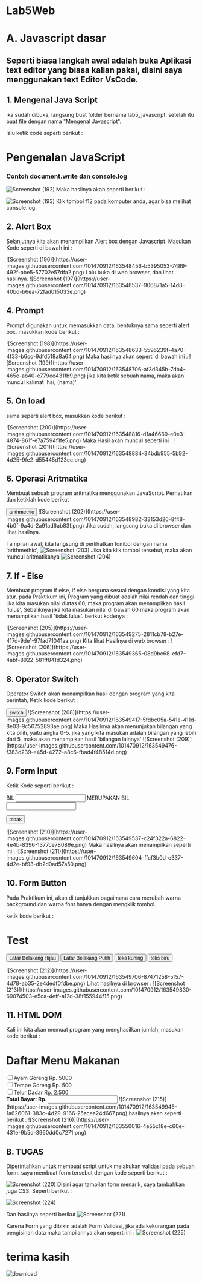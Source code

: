 # Lab5Web
# A. Javascript dasar

## Seperti biasa langkah awal adalah buka Aplikasi text editor yang biasa kalian pakai, disini saya menggunakan text Editor VsCode.

## 1. Mengenal Java Script

ika sudah dibuka, langsung buat folder bernama lab5_javascript. setelah itu buat file dengan nama "Mengenal Javascript".

lalu ketik code seperti berikut :

<!DOCTYPE html>
<html lang="en">
<head>
  <meta charset="UTF-8">
  <meta http-equiv="X-UA-Compatible" content="IE=edge">
  <meta name="viewport" content="width=device-width, initial-scale=1.0">
  <title>Mengenal JavaScript</title>
</head>
<body>
  <h1>Pengenalan JavaScript</h1>
  <h3>Contoh document.write dan console.log</h3>
  <script>
    document.write("Hello World")
    console.log("Hello world")
  </script>
</body>
</html>

![Screenshot (192)](https://user-images.githubusercontent.com/101470912/163547979-bd151647-7073-4c54-821f-31ff2acedda7.png)
Maka hasilnya akan seperti berikut :

![Screenshot (193)](https://user-images.githubusercontent.com/101470912/163548082-065c5af1-a4b2-46d6-b3a1-4db92e802823.png)
Klik tombol f12 pada komputer anda, agar bisa melihat console.log.


## 2. Alert Box
Selanjutnya kita akan menampilkan Alert box dengan Javascript. Masukan Kode seperti di bawah ini :

<!DOCTYPE html>
<html lang="en">
  <head>
    <meta charset="UTF-8" />
    <meta http-equiv="X-UA-Compatible" content="IE=edge" />
    <meta name="viewport" content="width=device-width, initial-scale=1.0" />
    <title>Alert Box</title>
  </head>
  <body>
    <script lang="javascript">
      
      window.alert("ini merupakan pesan untuk anda");
      
    </script>
  </body>
</html>
![Screenshot (194)](https://user-images.githubusercontent.com/101470912/163548262-26dc8e2a-9f8d-410e-922e-628163782aac.png)
Maka Hasilnya akan seperti ini :
![Screenshot (195)](https://user-images.githubusercontent.com/101470912/163548331-df54e0c5-0b16-45c8-baa8-4d7e0bafe0bb.png)


## 3. Method dalam objek
Disini kita akan mencoba memakasi javascript sebagai objek. Masukkan kode berikut :

<!DOCTYPE html>
<html lang="en">
<head>
  <meta charset="UTF-8">
  <meta http-equiv="X-UA-Compatible" content="IE=edge">
  <meta name="viewport" content="width=device-width, initial-scale=1.0">
  <title>Script JavaScript</title>
</head>
<body>
  Percobaan memakai javascript: <br>
  <script lang="javascript">
    
    document.write("Selamat Mencoba javascript<br>");
    document.write("Semoga Sukses !");
    
  </script>
</body>
</html>
![Screenshot (196)](https://user-images.githubusercontent.com/101470912/163548456-b5395053-7489-492f-abe5-57702e57dfa2.png)
Lalu buka di web browser, dan lihat hasilnya.
![Screenshot (197)](https://user-images.githubusercontent.com/101470912/163548537-906871a5-14d8-40bd-b6ea-72fad015033e.png)


## 4. Prompt
Prompt digunakan untuk memasukkan data, bentuknya sama seperti alert box. masukkan kode berikut :

<!DOCTYPE html>
<html lang="en">
<head>
  <meta charset="UTF-8">
  <meta http-equiv="X-UA-Compatible" content="IE=edge">
  <meta name="viewport" content="width=device-width, initial-scale=1.0">
  <title>Pemasukan Data</title>
</head>
<body>
  <script lang="javascript">
    var nama=prompt("siapa nama Anda?","Masukkan nama anda");
    document.write("hai, "+ nama );
  </script>
</body>
</html>
![Screenshot (198)](https://user-images.githubusercontent.com/101470912/163548633-5596239f-4a70-4f33-b6cc-9dfd518a8a64.png)
Maka hasilnya akan seperti di bawah ini :
![Screenshot (199)](https://user-images.githubusercontent.com/101470912/163548706-af3d345b-7db4-465e-ab40-e779ee431fb9.png)
jika kita ketik sebuah nama, maka akan muncul kalimat 'hai, (nama)'


## 5. On load
sama seperti alert box, masukkan kode berikut :

<!DOCTYPE html>
<html lang="en">
  <head>
    <title>Contoh program javascript</title>
    <script lang="javascript">
      function pesan() {
        alert ("memanggil javascript lewat body onload")
      }
    </script>
  </head>
  <body onload="pesan()">
  </body>
</html>
![Screenshot (200)](https://user-images.githubusercontent.com/101470912/163548816-d1a46669-e0e3-4874-861f-e7a7594f1fe5.png)
Maka Hasil akan muncul seperti ini :
![Screenshot (201)](https://user-images.githubusercontent.com/101470912/163548884-34bdb955-5b92-4d25-9fe2-d55445d123ec.png)

## 6. Operasi Aritmatika
Membuat sebuah program aritmatika menggunakan JavaScript. Perhatikan dan ketiklah kode berikut
<!DOCTYPE html>
<html lang="en">
<head>
  <meta charset="UTF-8">
  <meta http-equiv="X-UA-Compatible" content="IE=edge">
  <meta name="viewport" content="width=device-width, initial-scale=1.0">
  <title>Contoh Program Javascript</title>
  <script lang="javascript">
    function test (val1,val2)
    {
      document.write("<br>"+"perkalian : val1*val2"+"<br>")
      document.write(val1*val2)
      document.write("<br>"+"pembagian : val1/val2"+"<br>")
      document.write(val1/val2)
      document.write("<br>"+"penjumlahan : val1+val2"+"<br>")
      document.write(val1+val2)
      document.write("<br>"+"pengurangan : val1-val2"+"<br>")
      document.write(val1-val2)
      document.write("<br>"+"modulus : val1%val2"+"<br>")
      document.write(val1%val2)

    }
  </script>
</head>
<body>
  <input type="button" name="button1" value="arithmethic" onclick="test(9,4)">
</body>
</html>
![Screenshot (202)](https://user-images.githubusercontent.com/101470912/163548982-33153d26-8f48-4b0f-9a4d-2a91ad6ab83f.png)
Jika sudah, langsung buka di browser dan lihat hasilnya.

Tampilan awal, kita langsung di perlihatkan tombol dengan nama 'arithmethic',
![Screenshot (203)](https://user-images.githubusercontent.com/101470912/163549066-713d642e-9730-4fb8-8c1f-88deff3fc2e5.png)
Jika kita klik tombol tersebut, maka akan muncul aritmatikanya
![Screenshot (204)](https://user-images.githubusercontent.com/101470912/163549174-b8ad8094-f4cd-49a6-8ed6-e5a20ff9d7ab.png)


## 7. If - Else
Membuat program if else, if else berguna sesuai dengan kondisi yang kita atur. pada Praktikum ini, Program yang dibuat adalah nilai rendah dan tinggi. jika kita masukan nilai diatas 60, maka program akan menampilkan hasil 'lulus', Sebaliknya jika kita masukan nilai di bawah 60 maka program akan menampilkan hasil 'tidak lulus'. berikut kodenya :
<!DOCTYPE html>
<html lang="en">
<head>
  <meta charset="UTF-8">
  <meta http-equiv="X-UA-Compatible" content="IE=edge">
  <meta name="viewport" content="width=device-width, initial-scale=1.0">
  <title>Contoh if-else</title>
</head>
<body>
  <script lang="javascript">
    var nilai = prompt("nilai (0-100): ", 0);
    var hasil = "";
    if (nilai >= 60) 
    hasil = "Lulus";
    else
    hasil = "Tidak Lulus";
    document.write("hasil: " + hasil);
  </script>
</body>
</html> 
![Screenshot (205)](https://user-images.githubusercontent.com/101470912/163549275-2811cb78-b27e-417d-9de1-97fad71041aa.png)
Kita lihat Hasilnya di web browser :
![Screenshot (206)](https://user-images.githubusercontent.com/101470912/163549365-08d9bc68-efd7-4abf-8922-581ff841d324.png)


## 8. Operator Switch
Operator Switch akan menampilkan hasil dengan program yang kita perintah, Ketik kode berikut :

<!DOCTYPE html>
<html lang="en">
<head>
  <meta charset="UTF-8">
  <meta http-equiv="X-UA-Compatible" content="IE=edge">
  <meta name="viewport" content="width=device-width, initial-scale=1.0">
  <title>COntoh program javascript</title>

  <script lang="javascript">
    function test ()
    {
      val1=window.prompt("input nilai (1-5):")
      switch (val1)

      {
        case "1":
          document.write("bilangan satu")
          break
        case "2":
          document.write("bilangan dua")
          break
        case "3":
          document.write("bilangan tiga")
          break
        case "4":
          document.write("bilangan empat")
          break
        case "5":
          document.write("bilangan lima")
          break
        default :
          document.write("bilangan lainnya")
      }
    }
  </script>
</head>
<body>
  <input type="button" name="button1" value="switch" onclick="test()">
</body>
</html>
![Screenshot (208)](https://user-images.githubusercontent.com/101470912/163549417-5fdbc05a-541e-411d-8e03-9c50752893ae.png)
Maka Hasilnya akan menunjukan bilangan yang kita pilih, yaitu angka 0-5. jika yang kita masukan adalah bilangan yang lebih dari 5, maka akan menampikan hasil 'bilangan lainnya'
![Screenshot (209)](https://user-images.githubusercontent.com/101470912/163549476-f383d239-e45d-4272-a8c6-fbad4f48514d.png)


## 9. Form Input
Ketik Kode seperti berikut :

<!DOCTYPE html>
<html lang="en">
<head>
  <meta charset="UTF-8">
  <meta http-equiv="X-UA-Compatible" content="IE=edge">
  <meta name="viewport" content="width=device-width, initial-scale=1.0">
  <title>form input</title>

  <script lang="javascript">
    function test (){
      var val1=document.kirim.T1.value
      if (val1%2==0)
        document.kirim.T2.value="bilangan genap"
      else 
        document.kirim.T2.value="bilangan ganjil"
    }
  </script>
</head>
<body>
  <form method="post" name="kirim">
    <p>BIL <input type="text" name="T1" size="20"> MERUPAKAN BIL <input type="text" name="T2" size="20"></p>
    <p><input type="button" value="tebak" name="B1" onclick="test()"></p>
  </form>
</body>
</html>
![Screenshot (210)](https://user-images.githubusercontent.com/101470912/163549537-c24f322a-6822-4e4b-8396-1377ce78089e.png)
Maka hasilnya akan menampilkan seperti ini :
![Screenshot (211)](https://user-images.githubusercontent.com/101470912/163549604-ffcf3b0d-e337-4d2e-bf93-db2d0ad57a50.png)


## 10. Form Button
Pada Praktikum ini, akan di tunjukkan bagaimana cara merubah warna background dan warna font hanya dengan mengklik tombol.

ketik kode berikut :

<!DOCTYPE html>
<html lang="en">
<head>
  <meta charset="UTF-8">
  <meta http-equiv="X-UA-Compatible" content="IE=edge">
  <meta name="viewport" content="width=device-width, initial-scale=1.0">
  <title>objek document</title>
</head>
<body>
  <script lang="javascript">
    function ubahWarnaLB(warna) {
      document.bgColor = warna;
    }
    function ubahWarnaLD(warna) {
      document.fgColor = warna;
    }
  </script>

  <h1>Test</h1>
  <form>
    <input type="button" value="Latar Belakang Hijau" onclick="ubahWarnaLB('green')">
    <input type="button" value="Latar Belakang Putih" onclick="ubahWarnaLB('white')">
    <input type="button" value="teks kuning" onclick="ubahWarnaLD('yellow')">
    <input type="button" value="teks biru" onclick="ubahWarnaLD('blue')">
  </form>
  <script lang="javascript">
    document.write("dimodifikasi terakhir pada " + document.lastModified);
  </script>
</body>
</html>
![Screenshot (212)](https://user-images.githubusercontent.com/101470912/163549706-87471258-5f57-4d78-ab35-2e4dedf0fdbe.png)
Lihat hasilnya di browser :
![Screenshot (213)](https://user-images.githubusercontent.com/101470912/163549830-69074503-e5ca-4eff-a12d-38f155944f15.png)


## 11. HTML DOM
Kali ini kita akan memuat program yang menghasilkan jumlah, masukan kode berikut :

<!DOCTYPE html>
<html lang="en">
<head>
  <meta charset="UTF-8">
  <meta http-equiv="X-UA-Compatible" content="IE=edge">
  <meta name="viewport" content="width=device-width, initial-scale=1.0">
  <title>Daftar menu</title>
  <script>
    function hitung(ele) {
      var total = document.getElementById('total').value;
          total = (total ? parseInt(total) : 0);
      var harga = 0;

      if (ele.checked) {
        harga = ele.value;
        total += parseInt(harga);
      } 
      else {
        harga = ele.value;
        if (total > 0)
            total -= parseInt(harga);
      }
      document.getElementById('total').value = total;
    }
  </script>
</head>
<body>
  <h1>Daftar Menu Makanan</h1>
  <label><input type="checkbox" value="5000" id="menu1" onclick="hitung(this);" />Ayam Goreng Rp. 5000</label><br>
  <label><input type="checkbox" value="500" id="menu2" onclick="hitung(this);" />Tempe Goreng Rp. 500</label><br>
  <label><input type="checkbox" value="2500" id="menu3" onclick="hitung(this);" />Telur Dadar Rp. 2.500</label><br>
  <strong>Total Bayar: Rp. <input id="total" type="text"/></strong>
</body>
</html>
![Screenshot (215)](https://user-images.githubusercontent.com/101470912/163549945-1a626061-383c-4d29-9166-25acea24d667.png)
hasilnya akan seperti berikut :
![Screenshot (216)](https://user-images.githubusercontent.com/101470912/163550016-4e55c18e-c60e-431e-9b5d-3960dd0c7271.png)


## B. TUGAS
Diperintahkan untuk membuat script untuk melakukan validasi pada sebuah form. saya membuat form tersebut dengan kode seperti berikut :

![Screenshot (220)](https://user-images.githubusercontent.com/101470912/163550108-581cab5d-7eec-4ab5-b276-a37d3df7dce2.png)
Disini agar tampilan form menarik, saya tambahkan juga CSS. Seperti berikut :

![Screenshot (224)](https://user-images.githubusercontent.com/101470912/163551553-758bb23c-2b7c-4eb0-9517-b1501ed4f401.png)

Dan hasilnya seperti berikut
![Screenshot (221)](https://user-images.githubusercontent.com/101470912/163550263-d8925d0f-4079-44d2-9e1e-d12846631ead.png)

Karena Form yang dibikin adalah Form Validasi, jika ada kekurangan pada pengisinan data maka tampilannya akan seperti ini :
![Screenshot (225)](https://user-images.githubusercontent.com/101470912/163552179-c8f9ef92-31b6-4ac4-8a42-12ffeef16f50.png)

# terima kasih
![download](https://user-images.githubusercontent.com/101470912/163552289-62f3af2c-83ad-4068-b26d-4cada1b9c395.jpg)


